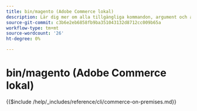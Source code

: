 ```yaml
---
title: bin/magento (Adobe Commerce lokal)
description: Lär dig mer om alla tillgängliga kommandon, argument och alternativ för kommandoradsverktyget Adobe Commerce bin/magento.
source-git-commit: c3b6e2eb6858fb9ba351043132d8712cc009b65a
workflow-type: tm+mt
source-wordcount: '26'
ht-degree: 0%

---
```



# bin/magento (Adobe Commerce lokal)

{{$include /help/_includes/reference/cli/commerce-on-premises.md}}
